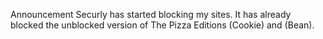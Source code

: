Announcement
Securly has started blocking my sites. It has already blocked the unblocked version of The Pizza Editions (Cookie) and (Bean).
